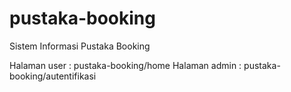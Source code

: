 # pustaka-booking
Sistem Informasi Pustaka Booking

Halaman user : pustaka-booking/home
Halaman admin : pustaka-booking/autentifikasi
